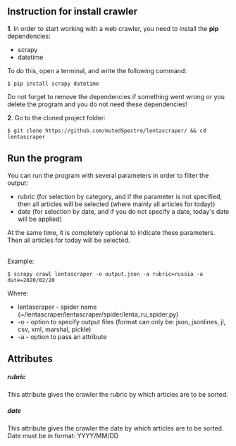 Instruction for install crawler
-------------------------------

<b>1</b>. In order to start working with a web crawler, you need to install the <b>pip</b> dependencies:
  - scrapy
  - datetime

To do this, open a terminal, and write the following command:

    $ pip install scrapy datetime
    
Do not forget to remove the dependencies if something went wrong or you delete the program and you do not need these dependencies!
    
<b>2</b>. Go to the cloned project folder:

    $ git clone https://github.com/mutedSpectre/lentascraper/ && cd lentascraper
    
Run the program
---------------

You can run the program with several parameters in order to filter the output:
  - rubric (for selection by category, and if the parameter is not specified, then all articles will be selected (where mainly all articles for today))
  - date (for selection by date, and if you do not specify a date, today's date will be applied)

At the same time, it is completely optional to indicate these parameters. Then all articles for today will be selected.<br><br>

Example:
    
    $ scrapy crawl lentascraper -o output.json -a rubric=russia -a date=2020/02/20 
    
Where:
  - lentascraper - spider name (~/lentascraper/lentascraper/spider/lenta_ru_spider.py)
  - -o - option to specify output files (format can only be: json, jsonlines, jl, csv, xml, marshal, pickle)
  - -a - option to pass an attribute
  
Attributes
----------
##### rubric
This attribute gives the crawler the rubric by which articles are to be sorted.
##### date
This attribute gives the crawler the date by which articles are to be sorted.<br>
Date must be in format: YYYY/MM/DD
